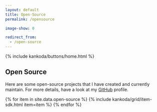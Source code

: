```yaml
---
layout: default
title: Open-Source
permalink: /opensource

image-show: 0

redirect_from: 
  - /open-source
---
```


<article>
  {% include kankoda/buttons/home.html %}

  <h1>Open Source</h1>

  <p>
    Here are some open-source projects that I have created and currently maintain. For more details, have a look at my <a href="{{ site.urls.github }}">GitHub</a> profile.
  </p>

  <div class="grid">
    {% for item in site.data.open-source %}
      {% include kankoda/grid/item-sdk.html item=item %}
    {% endfor %}
  </div>
</article>